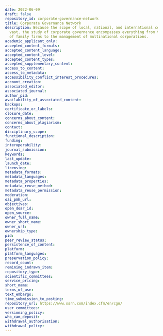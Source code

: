 ```yaml
---
date: 2022-06-09
draft: false
repository_id: corporate-governance-network
title: Corporate Governance Network
description: Because the scope of local, national, and international commerce is so
  vast, the study of corporate governance encompasses everything from the organization
  of family firms to the management of multinational corporations.
academic_applicant_only:
accepted_content_formats:
accepted_content_language:
accepted_content_level:
accepted_content_types:
accepted_supplementary_content:
access_to_content:
access_to_metadata:
accessibility_conflict_interest_procedures:
account_creation:
associated_editor:
associated_journal:
author_pid:
availability_of_associated_content:
backups:
certificate_or_labels:
closure_date:
concerns_about_content:
concerns_about_plagiarism:
contact:
disciplinary_scope:
functional_description:
funding:
interoperability:
journal_submission:
keywords:
last_update:
launch_date:
licensing:
metadata_formats:
metadata_languages:
metadata_properties:
metadata_reuse_method:
metadata_reuse_permission:
moderation:
oai_pmh_url:
objectives:
open_doar_id:
open_source:
owner_full_name:
owner_short_name:
owner_url:
ownership_type:
pid:
peer_review_status:
persistence_of_content:
platform:
platform_languages:
preservation_policy:
record_count:
remining_indrawn_item:
repository_type:
scientific_committees:
service_pricing:
short_name:
terms_of_use:
text_embargo:
time_submission_to_posting:
repository_url: https://www.ssrn.com/index.cfm/en/cgn/
user_committees:
versioning_policy:
who_can_deposit:
withdrawal_authorisation:
withdrawal_policy:
---
```



